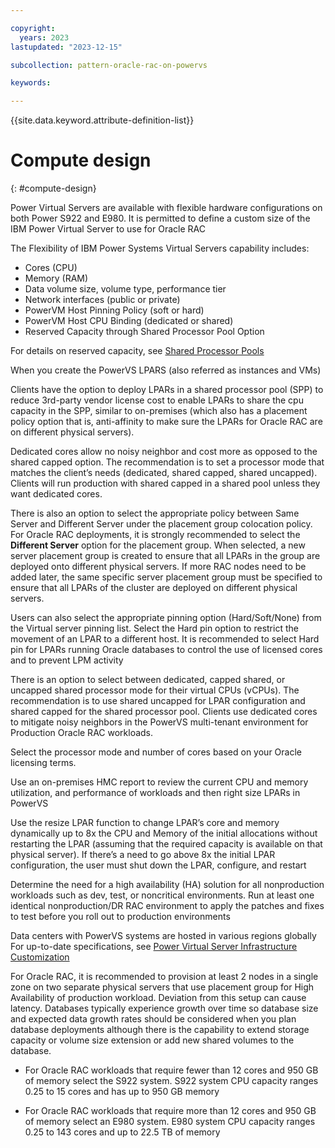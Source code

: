 ```yaml
---

copyright:
  years: 2023
lastupdated: "2023-12-15"

subcollection: pattern-oracle-rac-on-powervs

keywords:

---
```


{{site.data.keyword.attribute-definition-list}}

# Compute design
{: #compute-design}

Power Virtual Servers are available with flexible hardware configurations on both Power S922 and E980. It is permitted to define a custom size of the IBM Power Virtual Server to use for Oracle RAC

The Flexibility of IBM Power Systems Virtual Servers capability includes:

* Cores (CPU)
* Memory (RAM)
* Data volume size, volume type, performance tier
* Network interfaces (public or private)
* PowerVM Host Pinning Policy (soft or hard)
* PowerVM Host CPU Binding (dedicated or shared)
* Reserved Capacity through Shared Processor Pool Option

For details on reserved capacity, see [Shared Processor Pools](https://cloud.ibm.com/docs/power-iaas?topic=power-iaas-manage-SPP)

When you create the PowerVS LPARS (also referred as instances and VMs)

Clients have the option to deploy LPARs in a shared processor pool (SPP) to reduce 3rd-party vendor license cost to enable LPARs to share the cpu capacity in the SPP, similar to on-premises (which also has a placement policy option that is, anti-affinity to make sure the LPARs for Oracle RAC are on different physical servers).

Dedicated cores allow no noisy neighbor and cost more as opposed to the shared capped option. The recommendation is to set a processor mode that matches the client’s needs (dedicated, shared capped, shared uncapped). Clients will run production with shared capped in a shared pool unless they want dedicated cores.

There is also an option to select the appropriate policy between Same Server and Different Server under the placement group colocation policy. For Oracle RAC deployments, it is strongly recommended to select the **Different Server** option for the placement group. When selected, a new server placement group is created to ensure that all LPARs in the group are deployed onto different physical servers. If more RAC nodes need to be added later, the same specific server placement group must be specified to ensure that all LPARs of the cluster are deployed on different physical servers.

Users can also select the appropriate pinning option (Hard/Soft/None) from the Virtual server pinning list. Select the Hard pin option to restrict the movement of an LPAR to a different host. It is recommended to select Hard pin for LPARs running Oracle databases to control the use of licensed cores and to prevent LPM activity

There is an option to select between dedicated, capped shared, or uncapped shared processor mode for their virtual CPUs (vCPUs). The recommendation is to use shared uncapped for LPAR configuration and shared capped for the shared processor pool. Clients use dedicated cores to mitigate noisy neighbors in the PowerVS multi-tenant environment for Production Oracle RAC workloads.

Select the processor mode and number of cores based on your Oracle licensing terms.

Use an on-premises HMC report to review the current CPU and memory utilization, and performance of workloads and then right size LPARs in PowerVS

Use the resize LPAR function to change LPAR’s core and memory dynamically up to 8x the CPU and Memory of the initial allocations without restarting the LPAR (assuming that the required capacity is available on that physical server). If there’s a need to go above 8x the initial LPAR configuration, the user must shut down the LPAR, configure, and restart

Determine the need for a high availability (HA) solution for all nonproduction workloads such as dev, test, or noncritical environments. Run at least one identical nonproduction/DR RAC environment to apply the patches and fixes to test before you roll out to production environments

Data centers with PowerVS systems are hosted in various regions globally
For up-to-date specifications, see [Power Virtual Server Infrastructure Customization](/docs/power-iaas?topic=power-iaas-about-virtual-server#hardware-specifications)


For Oracle RAC, it is recommended to provision at least 2 nodes in a single zone on two separate physical servers that use placement group for High Availability of production workload. Deviation from this setup can cause latency. Databases typically experience growth over time so database size and expected data growth rates should be considered when you plan database deployments although there is the capability to extend storage capacity or volume size extension or add new shared volumes to the database.

- For Oracle RAC workloads that require fewer than 12 cores and 950 GB of memory select the S922 system. S922 system CPU capacity ranges 0.25 to 15 cores and has up to 950 GB memory

- For Oracle RAC workloads that require more than 12 cores and 950 GB of memory select an E980 system. E980 system CPU capacity ranges 0.25 to 143 cores and up to 22.5 TB of memory
